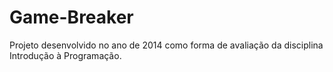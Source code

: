 # Game-Breaker
Projeto desenvolvido no ano de 2014 como forma de avaliação da disciplina Introdução à Programação.
